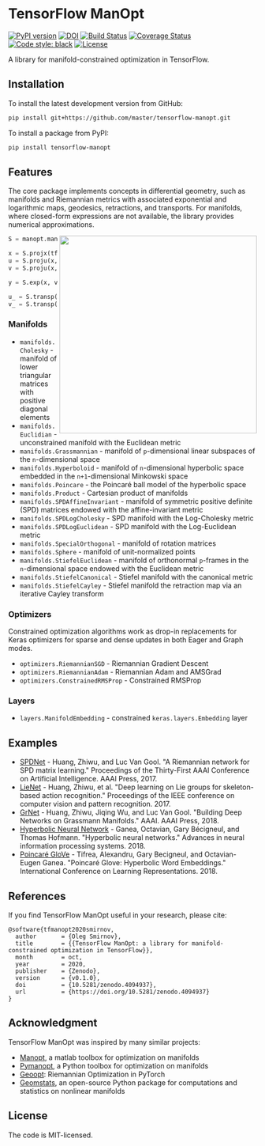 # TensorFlow ManOpt

[![PyPI version](https://img.shields.io/pypi/v/tensorflow-manopt.svg)](https://pypi.org/project/tensorflow-manopt/)
[![DOI](https://zenodo.org/badge/298014876.svg)](https://zenodo.org/badge/latestdoi/298014876)
[![Build Status](https://travis-ci.org/master/tensorflow-manopt.svg?branch=master)](https://travis-ci.org/master/tensorflow-manopt)
[![Coverage Status](https://coveralls.io/repos/github/master/tensorflow-manopt/badge.svg?branch=master)](https://coveralls.io/github/master/tensorflow-manopt?branch=master)
[![Code style: black](https://img.shields.io/badge/code%20style-black-000000.svg)](https://github.com/python/black)
[![License](https://img.shields.io/:license-mit-blue.svg)](https://badges.mit-license.org)

A library for manifold-constrained optimization in TensorFlow.

## Installation

To install the latest development version from GitHub:

```bash
pip install git+https://github.com/master/tensorflow-manopt.git
```

To install a package from PyPI:

```bash
pip install tensorflow-manopt
```

## Features

The core package implements concepts in differential geometry, such as
manifolds and Riemannian metrics with associated exponential and logarithmic
maps, geodesics, retractions, and transports. For manifolds, where closed-form
expressions are not available, the library provides numerical approximations.

<img align="right" width="400" src="https://github.com/master/tensorflow-manopt/blob/master/examples/usage.png?raw=true">

```python
S = manopt.manifolds.Sphere()

x = S.projx(tf.constant([0.1, -0.1, 0.1]))
u = S.proju(x, tf.constant([1., 1., 1.]))
v = S.proju(x, tf.constant([-0.7, -1.4, 1.4]))

y = S.exp(x, v)

u_ = S.transp(x, y, u)
v_ = S.transp(x, y, v)
```

### Manifolds

 - `manifolds.Cholesky` - manifold of lower triangular matrices with positive diagonal elements
 - `manifolds.Euclidian` - unconstrained manifold with the Euclidean metric
 - `manifolds.Grassmannian` - manifold of `p`-dimensional linear subspaces of the `n`-dimensional space
 - `manifolds.Hyperboloid` - manifold of `n`-dimensional hyperbolic space embedded in the `n+1`-dimensional Minkowski space
 - `manifolds.Poincare` - the Poincaré ball model of the hyperbolic space
 - `manifolds.Product` - Cartesian product of manifolds
 - `manifolds.SPDAffineInvariant` - manifold of symmetric positive definite (SPD) matrices endowed with the affine-invariant metric
 - `manifolds.SPDLogCholesky` - SPD manifold with the Log-Cholesky metric
 - `manifolds.SPDLogEuclidean` - SPD manifold with the Log-Euclidean metric
 - `manifolds.SpecialOrthogonal` - manifold of rotation matrices
 - `manifolds.Sphere` - manifold of unit-normalized points
 - `manifolds.StiefelEuclidean` - manifold of orthonormal `p`-frames in the `n`-dimensional space endowed with the Euclidean metric
 - `manifolds.StiefelCanonical` - Stiefel manifold with the canonical metric
 - `manifolds.StiefelCayley` - Stiefel manifold the retraction map via an iterative Cayley transform


### Optimizers

 Constrained optimization algorithms work as drop-in replacements for Keras
optimizers for sparse and dense updates in both Eager and Graph modes.

 - `optimizers.RiemannianSGD` - Riemannian Gradient Descent
 - `optimizers.RiemannianAdam` - Riemannian Adam and AMSGrad
 - `optimizers.ConstrainedRMSProp` - Constrained RMSProp

### Layers

 - `layers.ManifoldEmbedding` - constrained `keras.layers.Embedding` layer

## Examples

 - [SPDNet](examples/spdnet/) - Huang, Zhiwu, and Luc Van Gool. "A Riemannian network for SPD matrix learning." Proceedings of the Thirty-First AAAI Conference on Artificial Intelligence. AAAI Press, 2017.
 - [LieNet](examples/lienet/) - Huang, Zhiwu, et al. "Deep learning on Lie groups for skeleton-based action recognition." Proceedings of the IEEE conference on computer vision and pattern recognition. 2017.
 - [GrNet](examples/grnet/) - Huang, Zhiwu, Jiqing Wu, and Luc Van Gool. "Building Deep Networks on Grassmann Manifolds." AAAI. AAAI Press, 2018.
 - [Hyperbolic Neural Network](examples/hyperbolic_nn/) - Ganea, Octavian, Gary Bécigneul, and Thomas Hofmann. "Hyperbolic neural networks." Advances in neural information processing systems. 2018.
 - [Poincaré GloVe](examples/poincare_glove/) - Tifrea, Alexandru, Gary Becigneul, and Octavian-Eugen Ganea. "Poincaré Glove: Hyperbolic Word Embeddings." International Conference on Learning Representations. 2018.

## References

 If you find TensorFlow ManOpt useful in your research, please cite:

```
@software{tfmanopt2020smirnov,
  author       = {Oleg Smirnov},
  title        = {{TensorFlow ManOpt: a library for manifold-constrained optimization in TensorFlow}},
  month        = oct,
  year         = 2020,
  publisher    = {Zenodo},
  version      = {v0.1.0},
  doi          = {10.5281/zenodo.4094937},
  url          = {https://doi.org/10.5281/zenodo.4094937}
}

```

## Acknowledgment

 TensorFlow ManOpt was inspired by many similar projects:

 - [Manopt](https://www.manopt.org/), a matlab toolbox for optimization on manifolds
 - [Pymanopt](https://www.pymanopt.org/), a Python toolbox for optimization on manifolds
 - [Geoopt](https://geoopt.readthedocs.io/): Riemannian Optimization in PyTorch
 - [Geomstats](https://geomstats.github.io/), an open-source Python package for computations and statistics on nonlinear manifolds

## License

 The code is MIT-licensed.
